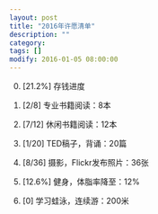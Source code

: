 ```yaml
---
layout: post
title: "2016年许愿清单"
description: ""
category: 
tags: []
modify: 2016-01-05 08:00:00
---
```


0. [21.2%] 存钱进度

1. [2/8] 专业书籍阅读：8本

2. [7/12] 休闲书籍阅读：12本

4. [1/20] TED稿子，背诵：20篇

5. [8/36] 摄影，Flickr发布照片：36张

3. [12.6%] 健身，体脂率降至：12%

6. [0] 学习蛙泳，连续游：200米

